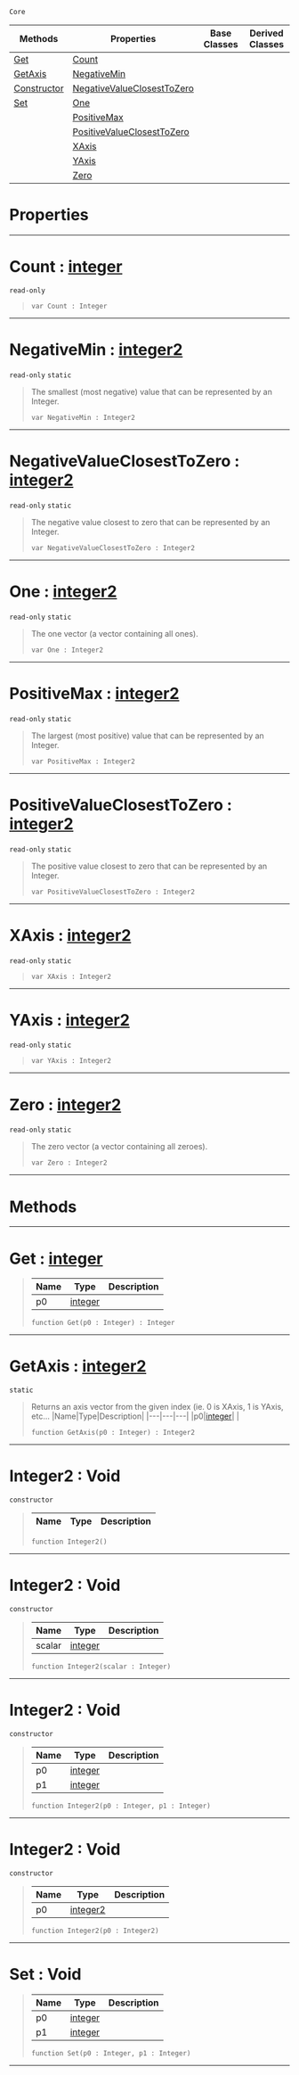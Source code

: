  `Core`

|Methods|Properties|Base Classes|Derived Classes|
|---|---|---|---|
|[ Get](https://github.com/ZilchEngine/ZilchDocs/blob/master/code_reference/nada_base_types/integer2.markdown#get-zero-engine-document)|[ Count](https://github.com/ZilchEngine/ZilchDocs/blob/master/code_reference/nada_base_types/integer2.markdown#count-zero-engine-docume)| | |
|[ GetAxis](https://github.com/ZilchEngine/ZilchDocs/blob/master/code_reference/nada_base_types/integer2.markdown#getaxis-zero-engine-docu)|[ NegativeMin](https://github.com/ZilchEngine/ZilchDocs/blob/master/code_reference/nada_base_types/integer2.markdown#negativemin-zero-engine)| | |
|[ Constructor](https://github.com/ZilchEngine/ZilchDocs/blob/master/code_reference/nada_base_types/integer2.markdown#integer2-void)|[ NegativeValueClosestToZero](https://github.com/ZilchEngine/ZilchDocs/blob/master/code_reference/nada_base_types/integer2.markdown#negativevalueclosesttoze)| | |
|[ Set](https://github.com/ZilchEngine/ZilchDocs/blob/master/code_reference/nada_base_types/integer2.markdown#set-void)|[ One](https://github.com/ZilchEngine/ZilchDocs/blob/master/code_reference/nada_base_types/integer2.markdown#one-zero-engine-document)| | |
| |[ PositiveMax](https://github.com/ZilchEngine/ZilchDocs/blob/master/code_reference/nada_base_types/integer2.markdown#positivemax-zero-engine)| | |
| |[ PositiveValueClosestToZero](https://github.com/ZilchEngine/ZilchDocs/blob/master/code_reference/nada_base_types/integer2.markdown#positivevalueclosesttoze)| | |
| |[ XAxis](https://github.com/ZilchEngine/ZilchDocs/blob/master/code_reference/nada_base_types/integer2.markdown#xaxis-zero-engine-docume)| | |
| |[ YAxis](https://github.com/ZilchEngine/ZilchDocs/blob/master/code_reference/nada_base_types/integer2.markdown#yaxis-zero-engine-docume)| | |
| |[ Zero](https://github.com/ZilchEngine/ZilchDocs/blob/master/code_reference/nada_base_types/integer2.markdown#zero-zero-engine-documen)| | |


 #  Properties


---  
 #  Count : [integer](https://github.com/ZilchEngine/ZilchDocs/blob/master/code_reference/nada_base_types/integer.markdown)

 `read-only`

> 
> ``` lang=cpp, name=Nada
> var Count : Integer


---  
 #  NegativeMin : [integer2](https://github.com/ZilchEngine/ZilchDocs/blob/master/code_reference/nada_base_types/integer2.markdown)

 `read-only` `static`

> The smallest (most negative) value that can be represented by an Integer.
> ``` lang=cpp, name=Nada
> var NegativeMin : Integer2


---  
 #  NegativeValueClosestToZero : [integer2](https://github.com/ZilchEngine/ZilchDocs/blob/master/code_reference/nada_base_types/integer2.markdown)

 `read-only` `static`

> The negative value closest to zero that can be represented by an Integer.
> ``` lang=cpp, name=Nada
> var NegativeValueClosestToZero : Integer2


---  
 #  One : [integer2](https://github.com/ZilchEngine/ZilchDocs/blob/master/code_reference/nada_base_types/integer2.markdown)

 `read-only` `static`

> The one vector (a vector containing all ones).
> ``` lang=cpp, name=Nada
> var One : Integer2


---  
 #  PositiveMax : [integer2](https://github.com/ZilchEngine/ZilchDocs/blob/master/code_reference/nada_base_types/integer2.markdown)

 `read-only` `static`

> The largest (most positive) value that can be represented by an Integer.
> ``` lang=cpp, name=Nada
> var PositiveMax : Integer2


---  
 #  PositiveValueClosestToZero : [integer2](https://github.com/ZilchEngine/ZilchDocs/blob/master/code_reference/nada_base_types/integer2.markdown)

 `read-only` `static`

> The positive value closest to zero that can be represented by an Integer.
> ``` lang=cpp, name=Nada
> var PositiveValueClosestToZero : Integer2


---  
 #  XAxis : [integer2](https://github.com/ZilchEngine/ZilchDocs/blob/master/code_reference/nada_base_types/integer2.markdown)

 `read-only` `static`

> 
> ``` lang=cpp, name=Nada
> var XAxis : Integer2


---  
 #  YAxis : [integer2](https://github.com/ZilchEngine/ZilchDocs/blob/master/code_reference/nada_base_types/integer2.markdown)

 `read-only` `static`

> 
> ``` lang=cpp, name=Nada
> var YAxis : Integer2


---  
 #  Zero : [integer2](https://github.com/ZilchEngine/ZilchDocs/blob/master/code_reference/nada_base_types/integer2.markdown)

 `read-only` `static`

> The zero vector (a vector containing all zeroes).
> ``` lang=cpp, name=Nada
> var Zero : Integer2


---  
 #  Methods


---  
 #  Get : [integer](https://github.com/ZilchEngine/ZilchDocs/blob/master/code_reference/nada_base_types/integer.markdown)

> 
> |Name|Type|Description|
> |---|---|---|
> |p0|[integer](https://github.com/ZilchEngine/ZilchDocs/blob/master/code_reference/nada_base_types/integer.markdown)| |
> ``` lang=cpp, name=Nada
> function Get(p0 : Integer) : Integer
> ``` 


---  
 #  GetAxis : [integer2](https://github.com/ZilchEngine/ZilchDocs/blob/master/code_reference/nada_base_types/integer2.markdown)

 `static`

> Returns an axis vector from the given index (ie. 0 is XAxis, 1 is YAxis, etc...
> |Name|Type|Description|
> |---|---|---|
> |p0|[integer](https://github.com/ZilchEngine/ZilchDocs/blob/master/code_reference/nada_base_types/integer.markdown)| |
> ``` lang=cpp, name=Nada
> function GetAxis(p0 : Integer) : Integer2
> ``` 


---  
 #  Integer2 : Void

 `constructor`

> 
> |Name|Type|Description|
> |---|---|---|
> ``` lang=cpp, name=Nada
> function Integer2()
> ``` 


---  
 #  Integer2 : Void

 `constructor`

> 
> |Name|Type|Description|
> |---|---|---|
> |scalar|[integer](https://github.com/ZilchEngine/ZilchDocs/blob/master/code_reference/nada_base_types/integer.markdown)| |
> ``` lang=cpp, name=Nada
> function Integer2(scalar : Integer)
> ``` 


---  
 #  Integer2 : Void

 `constructor`

> 
> |Name|Type|Description|
> |---|---|---|
> |p0|[integer](https://github.com/ZilchEngine/ZilchDocs/blob/master/code_reference/nada_base_types/integer.markdown)| |
> |p1|[integer](https://github.com/ZilchEngine/ZilchDocs/blob/master/code_reference/nada_base_types/integer.markdown)| |
> ``` lang=cpp, name=Nada
> function Integer2(p0 : Integer, p1 : Integer)
> ``` 


---  
 #  Integer2 : Void

 `constructor`

> 
> |Name|Type|Description|
> |---|---|---|
> |p0|[integer2](https://github.com/ZilchEngine/ZilchDocs/blob/master/code_reference/nada_base_types/integer2.markdown)| |
> ``` lang=cpp, name=Nada
> function Integer2(p0 : Integer2)
> ``` 


---  
 #  Set : Void

> 
> |Name|Type|Description|
> |---|---|---|
> |p0|[integer](https://github.com/ZilchEngine/ZilchDocs/blob/master/code_reference/nada_base_types/integer.markdown)| |
> |p1|[integer](https://github.com/ZilchEngine/ZilchDocs/blob/master/code_reference/nada_base_types/integer.markdown)| |
> ``` lang=cpp, name=Nada
> function Set(p0 : Integer, p1 : Integer)
> ``` 


---  
 

 